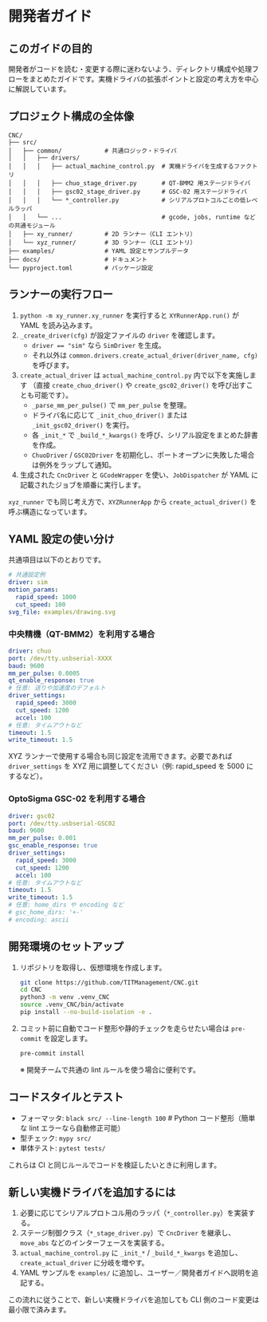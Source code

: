 # 開発者ガイド

## このガイドの目的

開発者がコードを読む・変更する際に迷わないよう、ディレクトリ構成や処理フローをまとめたガイドです。実機ドライバの拡張ポイントと設定の考え方を中心に解説しています。

## プロジェクト構成の全体像

```
CNC/
├── src/
│   ├── common/            # 共通ロジック・ドライバ
│   │   ├── drivers/
│   │   │   ├── actual_machine_control.py  # 実機ドライバを生成するファクトリ
│   │   │   ├── chuo_stage_driver.py       # QT-BMM2 用ステージドライバ
│   │   │   ├── gsc02_stage_driver.py      # GSC-02 用ステージドライバ
│   │   │   └── *_controller.py            # シリアルプロトコルごとの低レベルラッパ
│   │   └── ...                            # gcode, jobs, runtime などの共通モジュール
│   ├── xy_runner/         # 2D ランナー（CLI エントリ）
│   └── xyz_runner/        # 3D ランナー（CLI エントリ）
├── examples/              # YAML 設定とサンプルデータ
├── docs/                  # ドキュメント
└── pyproject.toml         # パッケージ設定
```

## ランナーの実行フロー

1. `python -m xy_runner.xy_runner` を実行すると `XYRunnerApp.run()` が YAML を読み込みます。
2. `_create_driver(cfg)` が設定ファイルの `driver` を確認します。
   - `driver == "sim"` なら `SimDriver` を生成。
   - それ以外は `common.drivers.create_actual_driver(driver_name, cfg)` を呼びます。
3. `create_actual_driver` は `actual_machine_control.py` 内で以下を実施します
   （直接 `create_chuo_driver()` や `create_gsc02_driver()` を呼び出すことも可能です）。
   - `_parse_mm_per_pulse()` で `mm_per_pulse` を整理。
   - ドライバ名に応じて `_init_chuo_driver()` または `_init_gsc02_driver()` を実行。
   - 各 `_init_*` で `_build_*_kwargs()` を呼び、シリアル設定をまとめた辞書を作成。
   - `ChuoDriver` / `GSC02Driver` を初期化し、ポートオープンに失敗した場合は例外をラップして通知。
4. 生成された `CncDriver` と `GCodeWrapper` を使い、`JobDispatcher` が YAML に記載されたジョブを順番に実行します。

`xyz_runner` でも同じ考え方で、`XYZRunnerApp` から `create_actual_driver()` を呼ぶ構造になっています。

## YAML 設定の使い分け

共通項目は以下のとおりです。

```yaml
# 共通設定例
driver: sim
motion_params:
  rapid_speed: 1000
  cut_speed: 100
svg_file: examples/drawing.svg
```

### 中央精機（QT-BMM2）を利用する場合

```yaml
driver: chuo
port: /dev/tty.usbserial-XXXX
baud: 9600
mm_per_pulse: 0.0005
qt_enable_response: true
# 任意: 送りや加速度のデフォルト
driver_settings:
  rapid_speed: 3000
  cut_speed: 1200
  accel: 100
# 任意: タイムアウトなど
timeout: 1.5
write_timeout: 1.5
```

XYZ ランナーで使用する場合も同じ設定を流用できます。必要であれば `driver_settings` を XYZ 用に調整してください（例: rapid_speed を 5000 にするなど）。

### OptoSigma GSC-02 を利用する場合

```yaml
driver: gsc02
port: /dev/tty.usbserial-GSC02
baud: 9600
mm_per_pulse: 0.001
gsc_enable_response: true
driver_settings:
  rapid_speed: 3000
  cut_speed: 1200
  accel: 100
# 任意: タイムアウトなど
timeout: 1.5
write_timeout: 1.5
# 任意: home_dirs や encoding など
# gsc_home_dirs: '+-'
# encoding: ascii
```

## 開発環境のセットアップ

1. リポジトリを取得し、仮想環境を作成します。
   ```bash
   git clone https://github.com/TITManagement/CNC.git
   cd CNC
   python3 -m venv .venv_CNC
   source .venv_CNC/bin/activate
   pip install --no-build-isolation -e .
   ```
2. コミット前に自動でコード整形や静的チェックを走らせたい場合は `pre-commit` を設定します。
   ```bash
   pre-commit install
   ```
   ※ 開発チームで共通の lint ルールを使う場合に便利です。

## コードスタイルとテスト

- フォーマッタ: `black src/ --line-length 100`  # Python コード整形（簡単な lint エラーなら自動修正可能）
- 型チェック: `mypy src/`
- 単体テスト: `pytest tests/`

これらは CI と同じルールでコードを検証したいときに利用します。

## 新しい実機ドライバを追加するには

1. 必要に応じてシリアルプロトコル用のラッパ（`*_controller.py`）を実装する。
2. ステージ制御クラス（`*_stage_driver.py`）で `CncDriver` を継承し、`move_abs` などのインターフェースを実装する。
3. `actual_machine_control.py` に `_init_*` / `_build_*_kwargs` を追加し、`create_actual_driver` に分岐を増やす。
4. YAML サンプルを `examples/` に追加し、ユーザー／開発者ガイドへ説明を追記する。

この流れに従うことで、新しい実機ドライバを追加しても CLI 側のコード変更は最小限で済みます。
